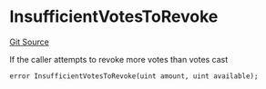 # InsufficientVotesToRevoke
[Git Source](https://github.com/FloorDAO/floor-v2/blob/445b96358cc205e432e359914c1681c0f44048b0/src/contracts/voting/SweepWars.sol)

If the caller attempts to revoke more votes than votes cast


```solidity
error InsufficientVotesToRevoke(uint amount, uint available);
```


